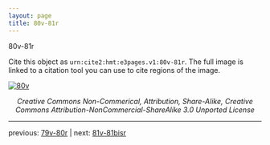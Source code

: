 ```yaml
---
layout: page
title: 80v-81r
---
```


80v-81r

Cite this object as `urn:cite2:hmt:e3pages.v1:80v-81r`. The full image is linked to a citation tool you can use to cite regions of the image.

[![80v](http://www.homermultitext.org/iipsrv?IIIF=/project/homer/pyramidal/deepzoom/hmt/e3bifolio/v1/E3_80v_81r.tif/full/800,/0/default.jpg)](http://www.homermultitext.org/ict2/?urn=urn:cite2:hmt:e3bifolio.v1:E3_80v_81r) 

<p style="text-align: center; font-style: italic;">Creative Commons Non-Commerical, Attribution, Share-Alike, Creative Commons Attribution-NonCommercial-ShareAlike 3.0 Unported License</p>

---

previous: [79v-80r](../79v-80r/) | next: [81v-81bisr](../81v-81bisr/)
